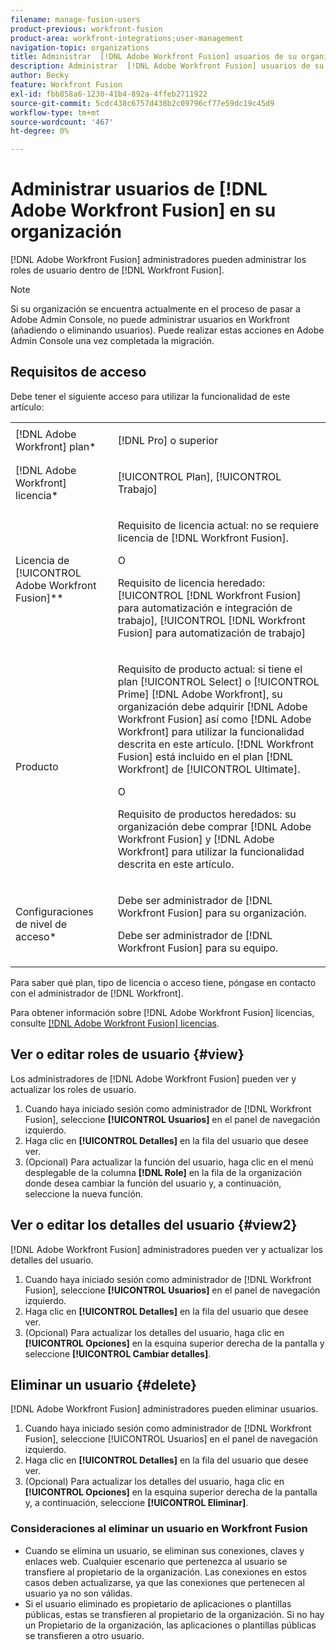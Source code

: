 ```yaml
---
filename: manage-fusion-users
product-previous: workfront-fusion
product-area: workfront-integrations;user-management
navigation-topic: organizations
title: Administrar  [!DNL Adobe Workfront Fusion] usuarios de su organización
description: Administrar  [!DNL Adobe Workfront Fusion] usuarios de su organización
author: Becky
feature: Workfront Fusion
exl-id: fbb858a6-1230-41b4-892a-4ffeb2711922
source-git-commit: 5cdc438c6757d438b2c09796cf77e59dc19c45d9
workflow-type: tm+mt
source-wordcount: '467'
ht-degree: 0%

---
```


# Administrar usuarios de [!DNL Adobe Workfront Fusion] en su organización

[!DNL Adobe Workfront Fusion] administradores pueden administrar los roles de usuario dentro de [!DNL Workfront Fusion].

<!--

>[!IMPORTANT]
>
>The procedure described on this page applies only to organizations that have not yet been onboarded to the Admin Console. If your organization has been onboarded to the Adobe Admin Console, you must perform this action through the Adobe Admin Console.
>
>For instructions on adding a user in the Adobe Admin Console:
>
>* See [Add a user to an organization in Adobe Workfront Fusion](../../workfront-fusion/organizations/add-user-to-an-organization.md#create)
>* See the section "Add users" in the article [Manage users individually](https://helpx.adobe.com/enterprise/using/manage-users-individually.html)
>* Contact your Adobe Admin Console Administrator.
>
>For a list of procedures that differ based on whether your organization has been onboarded to the Adobe Admin Console, see [Platform-based administration differences (Adobe Workfront Fusion/Adobe Business Platform)](../../workfront-fusion/fusion-in-admin-console/fusion-adobe-admin-console.md).

-->

>[!NOTE]
>
>Si su organización se encuentra actualmente en el proceso de pasar a Adobe Admin Console, no puede administrar usuarios en Workfront (añadiendo o eliminando usuarios). Puede realizar estas acciones en Adobe Admin Console una vez completada la migración.

## Requisitos de acceso

Debe tener el siguiente acceso para utilizar la funcionalidad de este artículo:

<table style="table-layout:auto">
 <col> 
 <col> 
 <tbody> 
  <tr> 
    <td role="rowheader">[!DNL Adobe Workfront] plan*</td> 
   <td> <p>[!DNL Pro] o superior</p> </td> 
  </tr> 
   <tr> 
    <td role="rowheader">[!DNL Adobe Workfront] licencia*</td> 
    <td> <p>[!UICONTROL Plan], [!UICONTROL Trabajo]</p> </td> 
   </tr>
   <tr> 
   <td role="rowheader">Licencia de [!UICONTROL Adobe Workfront Fusion]**</td> 
   <td>
   <p>Requisito de licencia actual: no se requiere licencia de [!DNL Workfront Fusion].</p>
   <p>O</p>
   <p>Requisito de licencia heredado: [!UICONTROL [!DNL Workfront Fusion] para automatización e integración de trabajo], [!UICONTROL [!DNL Workfront Fusion] para automatización de trabajo]</p>
   </td> 
  </tr> 
  <tr> 
   <td role="rowheader">Producto</td> 
   <td>
   <p>Requisito de producto actual: si tiene el plan [!UICONTROL Select] o [!UICONTROL Prime] [!DNL Adobe Workfront], su organización debe adquirir [!DNL Adobe Workfront Fusion] así como [!DNL Adobe Workfront] para utilizar la funcionalidad descrita en este artículo. [!DNL Workfront Fusion] está incluido en el plan [!DNL Workfront] de [!UICONTROL Ultimate].</p>
   <p>O</p>
   <p>Requisito de productos heredados: su organización debe comprar [!DNL Adobe Workfront Fusion] y [!DNL Adobe Workfront] para utilizar la funcionalidad descrita en este artículo.</p>
   </td> 
  </tr> 
  <tr data-mc-conditions=""> 
   <td role="rowheader">Configuraciones de nivel de acceso*</td> 
   <td> 
     <p>Debe ser administrador de [!DNL Workfront Fusion] para su organización.</p>
     <p>Debe ser administrador de [!DNL Workfront Fusion] para su equipo.</p>
   </td> 
  </tr> 
 </tbody> 
</table>

Para saber qué plan, tipo de licencia o acceso tiene, póngase en contacto con el administrador de [!DNL Workfront].

Para obtener información sobre [!DNL Adobe Workfront Fusion] licencias, consulte [[!DNL Adobe Workfront Fusion] licencias](../../workfront-fusion/get-started/license-automation-vs-integration.md).

## Ver o editar roles de usuario {#view}

Los administradores de [!DNL Adobe Workfront Fusion] pueden ver y actualizar los roles de usuario.

1. Cuando haya iniciado sesión como administrador de [!DNL Workfront Fusion], seleccione **[!UICONTROL Usuarios]** en el panel de navegación izquierdo.
1. Haga clic en **[!UICONTROL Detalles]** en la fila del usuario que desee ver.
1. (Opcional) Para actualizar la función del usuario, haga clic en el menú desplegable de la columna **[!DNL Role]** en la fila de la organización donde desea cambiar la función del usuario y, a continuación, seleccione la nueva función.

## Ver o editar los detalles del usuario {#view2}

[!DNL Adobe Workfront Fusion] administradores pueden ver y actualizar los detalles del usuario.

1. Cuando haya iniciado sesión como administrador de [!DNL Workfront Fusion], seleccione **[!UICONTROL Usuarios]** en el panel de navegación izquierdo.
1. Haga clic en **[!UICONTROL Detalles]** en la fila del usuario que desee ver.
1. (Opcional) Para actualizar los detalles del usuario, haga clic en **[!UICONTROL Opciones]** en la esquina superior derecha de la pantalla y seleccione **[!UICONTROL Cambiar detalles]**.

## Eliminar un usuario {#delete}

[!DNL Adobe Workfront Fusion] administradores pueden eliminar usuarios.

1. Cuando haya iniciado sesión como administrador de [!DNL Workfront Fusion], seleccione [!UICONTROL Usuarios] en el panel de navegación izquierdo.
1. Haga clic en **[!UICONTROL Detalles]** en la fila del usuario que desee ver.
1. (Opcional) Para actualizar los detalles del usuario, haga clic en **[!UICONTROL Opciones]** en la esquina superior derecha de la pantalla y, a continuación, seleccione **[!UICONTROL Eliminar]**.

### Consideraciones al eliminar un usuario en Workfront Fusion

* Cuando se elimina un usuario, se eliminan sus conexiones, claves y enlaces web. Cualquier escenario que pertenezca al usuario se transfiere al propietario de la organización. Las conexiones en estos casos deben actualizarse, ya que las conexiones que pertenecen al usuario ya no son válidas.
* Si el usuario eliminado es propietario de aplicaciones o plantillas públicas, estas se transfieren al propietario de la organización. Si no hay un Propietario de la organización, las aplicaciones o plantillas públicas se transfieren a otro usuario.
